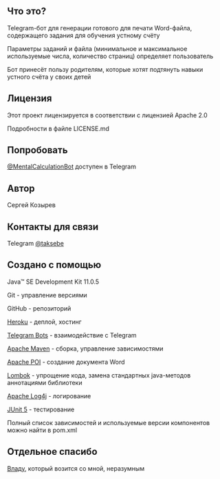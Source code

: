 ## Что это?

Telegram-бот для генерации готового для печати Word-файла, содержащего задания для обучения устному счёту

Параметры заданий и файла (минимальное и максимальное используемые числа, количество страниц) определяет пользователь

Бот принесёт пользу родителям, которые хотят подтянуть навыки устного счёта у своих детей

## Лицензия

Этот проект лицензируется в соответствии с лицензией Apache 2.0

Подробности в файле LICENSE.md

## Попробовать

[@MentalCalculationBot](https://t.me/MentalCalculationBot) доступен в Telegram

## Автор

Сергей Козырев

## Контакты для связи

Telegram [@taksebe](https://t.me/taksebe)

## Создано с помощью

Java™ SE Development Kit 11.0.5

Git - управление версиями

GitHub - репозиторий

[Heroku](https://www.heroku.com/) - деплой, хостинг

[Telegram Bots](https://core.telegram.org/bots) - взаимодействие с Telegram

[Apache Maven](https://maven.apache.org/) - сборка, управление зависимостями

[Apache POI](https://poi.apache.org/) - создание документа Word

[Lombok](https://projectlombok.org/) - упрощение кода, замена стандартных java-методов аннотациями библиотеки

[Apache Log4j](https://logging.apache.org/log4j/) - логирование

[JUnit 5](https://junit.org/junit5/) - тестирование

Полный список зависимостей и используемые версии компонентов можно найти в pom.xml

## Отдельное спасибо

[Владу](https://github.com/itotx), который возится со мной, неразумным